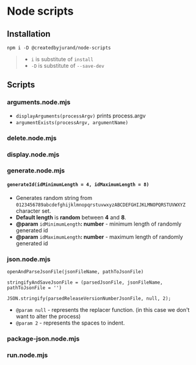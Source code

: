 # Node scripts

## Installation

`npm i -D @createdbyjurand/node-scripts`

> - `i` is substitute of `install`
> - `-D` is substitute of `--save-dev`

## Scripts

### arguments.node.mjs

- `displayArguments(processArgv)` prints process.argv
- `argumentExists(processArgv, argumentName)`

### delete.node.mjs

### display.node.mjs

### generate.node.mjs

#### `generateId(idMinimumLength = 4, idMaximumLength = 8)`

- Generates random string from `0123456789abcdefghijklmnopqrstuvwxyzABCDEFGHIJKLMNOPQRSTUVWXYZ` character set.
- **Default length** is **random** between **4** and **8**.
- **@param** `idMinimumLength`**: number** - minimum length of randomly generated id
- **@param** `idMaximumLength`**: number** - maximum length of randomly generated id

### json.node.mjs

`openAndParseJsonFile(jsonFileName, pathToJsonFile)`

`stringifyAndSaveJsonFile = (parsedJsonFile, jsonFileName, pathToJsonFile = '')`

`JSON.stringify(parsedReleaseVersionNumberJsonFile, null, 2);`

- `@param null` - represents the replacer function. (in this case we don't want to alter the process)
- `@param 2` - represents the spaces to indent.

### package-json.node.mjs

### run.node.mjs
